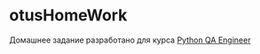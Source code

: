 # otusHomeWork
Домашнее задание разработано для курса [Python QA Engineer](https://otus.ru/lessons/avtomatizaciya-web-testirovaniya/)
